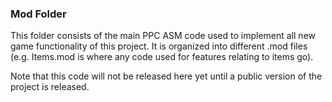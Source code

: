 ### Mod Folder
This folder consists of the main PPC ASM code used to implement all new game functionality of this project. 
It is organized into different .mod files (e.g. Items.mod is where any code used for features relating to items go). 

Note that this code will not be released here yet until a public version of the project is released.

